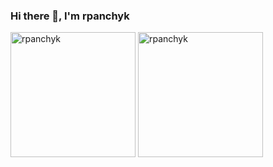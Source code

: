### Hi there 👋, I'm rpanchyk
<picture>
  <source
    srcset="https://github-readme-stats.vercel.app/api?username=rpanchyk&show_icons=true&hide_rank=true&hide_title=true&text_bold=false&theme=dark"
    media="(prefers-color-scheme: dark)" />
  <source
    srcset="https://github-readme-stats.vercel.app/api?username=rpanchyk&show_icons=true&hide_rank=true&hide_title=true&text_bold=false&theme=light"
    media="(prefers-color-scheme: light), (prefers-color-scheme: no-preference)" />
  <img src="https://github-readme-stats.vercel.app/api?username=rpanchyk&show_icons=true&hide_rank=true&hide_title=true&text_bold=false" alt="rpanchyk" height="200" />
</picture>
<picture>
  <source
    srcset="https://github-readme-stats.vercel.app/api/top-langs?username=rpanchyk&show_icons=true&locale=en&layout=compact&hide_title=true&theme=dark"
    media="(prefers-color-scheme: dark)" />
  <source
    srcset="https://github-readme-stats.vercel.app/api/top-langs?username=rpanchyk&show_icons=true&locale=en&layout=compact&hide_title=true&theme=light"
    media="(prefers-color-scheme: light), (prefers-color-scheme: no-preference)" />
  <img src="https://github-readme-stats.vercel.app/api/top-langs?username=rpanchyk&show_icons=true&locale=en&layout=compact&hide_title=true" alt="rpanchyk" height="200" />
</picture>
<!-- Built with the help of https://github.com/anuraghazra/github-readme-stats -->
